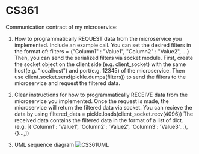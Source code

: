 # CS361
Communication contract of my microservice:
1. How to programmatically REQUEST data from the microservice you implemented. Include an example call.
   You can set the desired filters in the format of: filters = {"Column1" : "Value1", "Column2" : "Value2", ...}
   Then, you can send the serialized filters via socket module.
   First, create the socket object on the client side (e.g. client_socket) with the same host(e.g. "localhost") and port(e.g. 12345) of the microservice.
   Then use client.socket.send(pickle.dumps(filters)) to send the filters to the microservice and request the filtered data.
   
2. Clear instructions for how to programmatically RECEIVE data from the microservice you implemented.
   Once the request is made, the microservice will return the filtered data via socket.
   You can recieve the data by using filtered_data = pickle.loads(client_socket.recv(4096))
   The received data contains the filtered data in the format of a list of dict. (e.g. [{'Column1': 'Value1', 'Column2': 'Value2', 'Column3': 'Value3'...}, {}...,])
   
3. UML sequence diagram
   ![CS361UML](https://github.com/1hito/CS361/assets/96344873/1c12ce0c-8a68-4d82-9262-c0b5f898642f)
